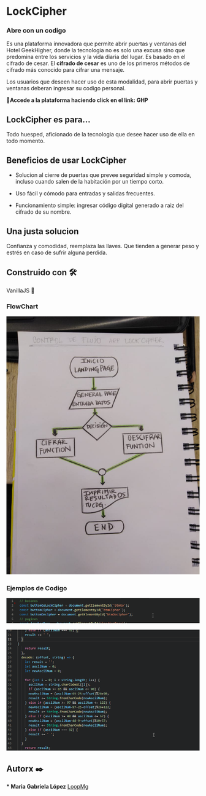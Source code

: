 # LockCipher 
### Abre con un codigo

Es una plataforma innovadora  que permite abrir puertas y ventanas del Hotel GeekHigher, donde la tecnologia no es solo una excusa sino que predomina entre los servicios y la vida diaria del lugar. Es
basado en el cifrado de cesar. El **cifrado de cesar** es uno de los primeros métodos de cifrado más conocido para cifrar una mensaje.

Los usuarios que deseen hacer uso de esta modalidad, para abrir puertas y ventanas deberan ingresar su codigo personal. 

🔗__Accede a la plataforma haciendo click en el link: GHP__

## LockCipher es para...

Todo huesped, aficionado de la tecnologia que desee hacer uso de ella en todo momento. 

## Beneficios de usar LockCipher

+ Solucion al cierre de puertas que prevee seguridad simple y comoda, incluso cuando salen de la habitación por un tiempo corto.

+ Uso fácil y cómodo para entradas y salidas frecuentes.

+ Funcionamiento simple: ingresar código digital generado a raiz del cifrado de su nombre. 

## Una justa solucion 

Confianza y comodidad, reemplaza las llaves. Que tienden a generar peso y estrés en caso de sufrir alguna perdida.

## Construido con 🛠️

VanillaJS 🍦

### FlowChart

![FLOWCHART](flowchart.jpeg)

### Ejemplos de Codigo

![DOM](DOM.gif "Interaction DOM")

![Function](function.gif "function decode")

## Autorx ✒️

__* Maria Gabriela López__ [LoopMg](https://gist.github.com/loopMg)
